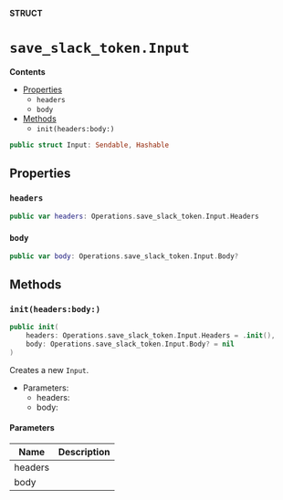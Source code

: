 **STRUCT**

# `save_slack_token.Input`

**Contents**

- [Properties](#properties)
  - `headers`
  - `body`
- [Methods](#methods)
  - `init(headers:body:)`

```swift
public struct Input: Sendable, Hashable
```

## Properties
### `headers`

```swift
public var headers: Operations.save_slack_token.Input.Headers
```

### `body`

```swift
public var body: Operations.save_slack_token.Input.Body?
```

## Methods
### `init(headers:body:)`

```swift
public init(
    headers: Operations.save_slack_token.Input.Headers = .init(),
    body: Operations.save_slack_token.Input.Body? = nil
)
```

Creates a new `Input`.

- Parameters:
  - headers:
  - body:

#### Parameters

| Name | Description |
| ---- | ----------- |
| headers |  |
| body |  |